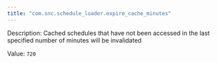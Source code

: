 ```yaml
---
title: "com.snc.schedule_loader.expire_cache_minutes"
---
```


Description: Cached schedules that have not been accessed in the last specified number of minutes will be invalidated

Value: `720`